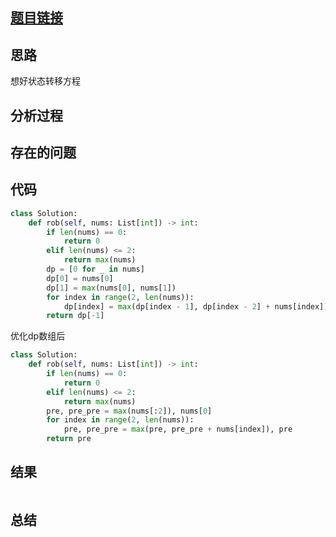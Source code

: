 [//]: # (@Author  : xu.junpeng)
[//]: # (@Time    : 2020/10/18 1:22 上午)
## [题目链接](https://leetcode-cn.com/problems/house-robber/)

## 思路
想好状态转移方程
## 分析过程

## 存在的问题

## 代码
```python
class Solution:
    def rob(self, nums: List[int]) -> int:
        if len(nums) == 0:
            return 0
        elif len(nums) <= 2:
            return max(nums)
        dp = [0 for _ in nums]
        dp[0] = nums[0]
        dp[1] = max(nums[0], nums[1])
        for index in range(2, len(nums)):
            dp[index] = max(dp[index - 1], dp[index - 2] + nums[index])
        return dp[-1]
```
优化dp数组后
```python
class Solution:
    def rob(self, nums: List[int]) -> int:
        if len(nums) == 0:
            return 0
        elif len(nums) <= 2:
            return max(nums)
        pre, pre_pre = max(nums[:2]), nums[0]
        for index in range(2, len(nums)):
            pre, pre_pre = max(pre, pre_pre + nums[index]), pre
        return pre
```
## 结果
```

```
## 总结
